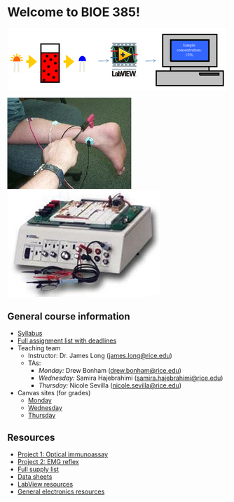 # Welcome to BIOE 385!

![alt text](project_1_OIA/OIA_diagram.png)

![alt text](project_2_EMG/EMG_diagram_2.jpeg)
![alt text](project_2_EMG/EMG_diagram.jpeg)

## General course information
- [Syllabus](general_course_materials/syllabus.pdf)
- [Full assignment list with deadlines](general_course_materials/assignments.pdf)
- Teaching team
	- Instructor: Dr. James Long (james.long@rice.edu)
	- TAs:
		- *Monday:* Drew Bonham (drew.bonham@rice.edu)
		- *Wednesday:* Samira Hajebrahimi (samira.hajebrahimi@rice.edu)
		- *Thursday:* Nicole Sevilla (nicole.sevilla@rice.edu)
- Canvas sites (for grades)
	- [Monday](https://canvas.rice.edu/courses/52096)
	- [Wednesday](https://canvas.rice.edu/courses/51530)
	- [Thursday](https://canvas.rice.edu/courses/51533)

## Resources
- [Project 1: Optical immunoassay](https://jameslong12.github.io/BIOE385/OIA)
- [Project 2: EMG reflex](https://jameslong12.github.io/BIOE385/EMG)
- [Full supply list](general_course_materials/supply_list.pdf)
- [Data sheets](https://github.com/jameslong12/BIOE385/tree/main/additional_resources/data_sheets)
- [LabView resources](https://github.com/jameslong12/BIOE385/tree/main/additional_resources/labview_guides)
- [General electronics resources](https://github.com/jameslong1212/BIOE385/tree/main/additional_resources/electronics_guides)